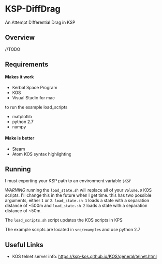 # KSP-DiffDrag
An Attempt Differential Drag in KSP

## Overview

//TODO

## Requirements

#### Makes it work
* Kerbal Space Program
* KOS
* Visual Studio for mac

to run the example load_scripts

* matplotlib
* python 2.7
* numpy

#### Make is better
* Steam
* Atom KOS syntax highlighting

## Running

I must exporting your KSP path to an environment variable `$KSP`

*WARNING* running the `load_state.sh` will replace all of your `Volume.0` KOS
scripts. I'll change this in the future when I get time. this has two possible
arguments, either `1` or `2`. `load_state.sh 1` loads a state with a separation
distance of ~500m and `load_state.sh 2` loads a state with a separation
distance of ~50m.

The `load_scripts.sh` script updates the KOS scripts in KPS

The example scripts are located in `src/examples` and use python 2.7

## Useful Links
* KOS telnet server info: https://ksp-kos.github.io/KOS/general/telnet.html
